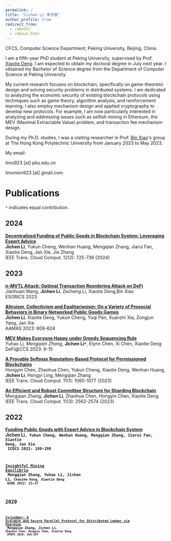 ```yaml
---
permalink: /
title: "Jichen Li 李济宸"
author_profile: true
redirect_from: 
  - /about/
  - /about.html
---
```

CFCS, Computer Science Department, Peking University, Beijing, China.

I am a fifth-year PhD student at Peking University, supervised by Prof. [Xiaotie Deng](https://cfcs.pku.edu.cn/english/people/faculty/xiaotiedeng/index.htm). I am expected to obtain my doctoral degree in July next year. I obtained my Bachelor of Science degree from the Department of Computer Science at Peking University.

My current research focuses on blockchain, specifically on game-theoretic design and solving security problems in distributed systems. I am dedicated to analyzing the economic security of existing blockchain protocols using techniques such as game theory, algorithm analysis, and reinforcement learning. I also employ mechanism design and applied cryptography to develop new protocols. For example, I am now particularly interested in analyzing and addressing issues such as selfish mining in Ethereum, the MEV (Maximal Extractable Value) problem, and transaction fee mechanism design.

During my Ph.D. studies, I was a visiting researcher in Prof. [Bin Xiao](https://www4.comp.polyu.edu.hk/~csbxiao/)'s group at The Hong Kong Polytechnic University from January 2023 to May 2023.

My email: 

limo923 [at] pku.edu.cn

limonion923 [at] gmail.com


Publications
======
<code>*</code> indicates equal contribution.

2024
------
<strong>[Decentralized Funding of Public Goods in Blockchain System: Leveraging Expert Advice](https://ieeexplore.ieee.org/document/10510545)</strong> <br>
<strong>Jichen Li</strong>, Yukun Cheng, Wenhan Huang, Mengqian Zhang, Jiarui Fan, Xiaotie Deng, Jan Xie, Jie Zhang<br>
IEEE Trans. Cloud Comput. 12(2): 725-736 (2024)

2023
------
<strong>[n-MVTL Attack: Optimal Transaction Reordering Attack on DeFi](https://www4.comp.polyu.edu.hk/~csbxiao/paper/2023/ESORICS_2023_paper_8668.pdf)</strong> <br>
Jianhuan Wang, <strong>Jichen Li</strong>, Zecheng Li, Xiaotie Deng,Bin Xiao<br>
ESORICS 2023

<strong>[Altruism, Collectivism and Egalitarianism: On a Variety of Prosocial Behaviors in Binary Networked Public Goods Games](https://dl.acm.org/doi/abs/10.5555/3545946.3598691)</strong><br>
<strong>Jichen Li</strong>, Xiaotie Deng, Yukun Cheng, Yuqi Pan, Xuanzhi Xia, Zongjun Yang, Jan Xie<br>
AAMAS 2023: 609-624

<strong>[MEV Makes Everyone Happy under Greedy Sequencing Rule](https://arxiv.org/abs/2309.12640)</strong><br>
Yuhao Li<code>*</code>, Mengqian Zhang<code>*</code>, <strong>Jichen Li<code>*</code></strong>, Elynn Chen, Xi Chen, Xiaotie Deng<br>
DeFi@CCS 2023: 9-15

<strong>[A Provable Softmax Reputation-Based Protocol for Permissioned Blockchains](https://ieeexplore.ieee.org/document/9626619)</strong> <br>
Hongyin Chen, Zhaohua Chen, Yukun Cheng, Xiaotie Deng, Wenhan Huang, <strong>Jichen Li</strong>, Hongyi Ling, Mengqian Zhang<br>
IEEE Trans. Cloud Comput. 11(1): 1065-1077 (2023)

<strong>[An Efficient and Robust Committee Structure for Sharding Blockchain](https://arxiv.org/abs/2112.15322)</strong><br>
Mengqian Zhang, <strong>Jichen Li</strong>, Zhaohua Chen, Hongyin Chen, Xiaotie Deng<br>
IEEE Trans. Cloud Comput. 11(3): 2562-2574 (2023)

2022
------
<strong>[Funding Public Goods with Expert Advice in Blockchain System](https://ieeexplore.ieee.org/document/9912199)</strong><br>
<strong>Jichen Li<code>, Yukun Cheng, Wenhan Huang, Mengqian Zhang, Jiarui Fan, Xiaotie Deng, Jan Xie<br>
ICDCS 2022: 180-190

<strong>[Insightful Mining Equilibria](https://arxiv.org/abs/2202.08466)</strong><br>
Mengqian Zhang, Yuhao Li, <strong>Jichen Li<code>, Chaozhe Kong, Xiaotie Deng<br>
WINE 2022: 21-37

2020
------
<strong>[CycLedger: A Scalable and Secure Parallel Protocol for Distributed Ledger via Sharding](https://arxiv.org/pdf/2001.06778)</strong><br>
Mengqian Zhang, <strong>Jichen Li<code>, Zhaohua Chen, Hongyin Chen, Xiaotie Deng<br>
IPDPS 2020: 358-367

